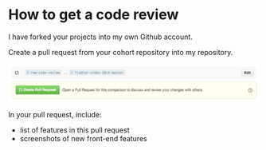 # How to get a code review

I have forked your projects into my own Github account.

Create a pull request from your cohort repository into my repository.

![pull request](code_review.png)

In your pull request, include:

* list of features in this pull request
* screenshots of new front-end features

